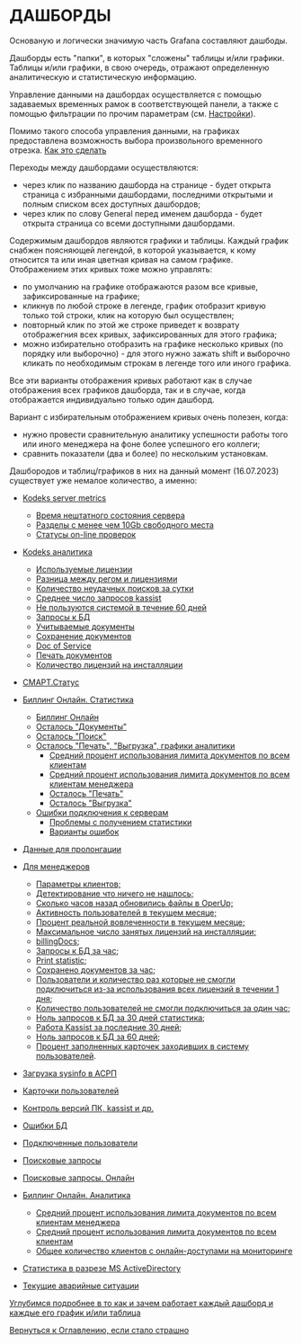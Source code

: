 # ДАШБОРДЫ

Основаную и логически значимую часть Grafana составляют дашбоды.

Дашборды есть "папки", в которых "сложены" таблицы и/или графики. 
Таблицы и/или графики, в свою очередь, отражают определенную аналитическую и статистическую информацию.

Управление данными на дашбордах осуществляется с помощью задаваемых временных рамок в соответствующей панели, а также с 
помощью фильтрации по прочим параметрам (см. [Настройки](042-grafana-visualization.md)).

Помимо такого способа управления данными, на графиках предоставлена возможность выбора произвольного временного отрезка. 
[Как это сделать](042-grafana-visualization.md#управление-временем-в-дашбордах)

Переходы между дашбордами осуществляются: 
- через клик по названию дашборда на странице - будет открыта страница с избранными дашбордами, последними открытыми и полным списком всех доступных дашбордов;
- через клик по слову General перед именем дашборда - будет открыта страница со всеми доступными дашбордами.

Содержимым дашбордов являются графики и таблицы.
Каждый график снабжен поясняющей легендой, в которой указывается, к кому относится та или иная цветная кривая на самом графике.
Отображением этих кривых тоже можно управлять:
- по умолчанию на графике отображаются разом все кривые, зафиксированные на графике;
- кликнув по любой строке в легенде, график отобразит кривую только той строки, клик на которую был осуществлен;
- повторный клик по этой же строке приведет к возврату отображегния всех кривых, зафиксированных для этого графика;
- можно избирательно отобразить на графике несколько кривых (по порядку или выборочно) - для этого нужно зажать shift и 
выборочно кликать по необходимым строкам в легенде того или иного графика.

Все эти варианты отображения кривых работают как в случае отображения всех графиков дашборда, так и в случае, когда отображается
индивидуально только один дашборд.

Вариант с избирательным отображением кривых очень полезен, когда: 
- нужно провести сравнительную аналитику успешности работы того или иного менеджера на фоне более успешного его коллеги;
- сравнить показатели (два и более) по нескольким установкам.

Дашбородов и таблиц/графиков в них на данный момент (16.07.2023) существует уже немалое количество, а именно:

- [Kodeks server metrics](061-kodeks-server-metrics.md)
  - [Время нештатного состояния сервера](061-kodeks-server-metrics.md#время-нештатного-состояния-сервера)
  - [Разделы с менее чем 10Gb свободного места](061-kodeks-server-metrics.md#разделы-с-менее-чем-10gb-свободного-места)
  - [Статусы on-line проверок](061-kodeks-server-metrics.md#статусы-on-line-проверок)

- [Kodeks аналитика](062-kodeks-analytics.md)
  - [Используемые лицензии](062-kodeks-analytics.md#используемые-лицензии)
  - [Разница между регом и лицензиями](062-kodeks-analytics.md#разница-между-используемыми-лицензиями-и-регом)
  - [Количество неудачных поисков за сутки](062-kodeks-analytics.md#количество-неудачных-поисков-за-сутки)
  - [Среднее число запросов kassist](062-kodeks-analytics.md#среднее-число-запросов-kassist-за-месяц)
  - [Не пользуются системой в течение 60 дней](062-kodeks-analytics.md#не-пользуются-системой-в-течение-60-дней)
  - [Запросы к БД](062-kodeks-analytics.md#запросы-к-бд)
  - [Учитываемые документы](062-kodeks-analytics.md#учитываемые-документы)
  - [Сохранение документов](062-kodeks-analytics.md#сохранение-документов)
  - [Doc of Service](062-kodeks-analytics.md#doc-or-service)
  - [Печать документов](062-kodeks-analytics.md#печать-документов)
  - [Количество лицензий на инсталляции](062-kodeks-analytics.md#количество-лицензий-на-инсталляции)

- [СМАРТ.Статус](077-smartstatus.md)

- [Биллинг Онлайн. Статистика](063-billing-online-statistics.md)
  - [Биллинг Онлайн](063-billing-online-statistics.md#биллинг-онлайн-1)
  - [Осталось "Документы"](063-billing-online-statistics.md#осталось--документы-)
  - [Осталось "Поиск"](063-billing-online-statistics.md#осталось--поиск-)
  - [Осталось "Печать", "Выгрузка", графики аналитики](063-billing-online-statistics.md#осталось--печать----выгрузка---графики-аналитики)
    - [Средний процент использования лимита документов по всем клиентам](063-billing-online-statistics.md#средний-процент-использования-лимита-документов-по-всем-клиентам) 
    - [Средний процент использования лимита документов по всем клиентам менеджера](063-billing-online-statistics.md#средний-процент-использования-лимита-документов-по-всем-клиентам-менеджера)
    - [Осталось "Печать"](063-billing-online-statistics.md#осталось--печать----выгрузка---графики-аналитики)
    - [Осталось "Выгрузка"](063-billing-online-statistics.md#осталось--печать----выгрузка---графики-аналитики)
  - [Ошибки подключения к серверам](063-billing-online-statistics.md#ошибки-подключения-к-серверам)
    - [Проблемы с получением статистики](063-billing-online-statistics.md#ошибки-подключения-к-серверам)
    - [Варианты ошибок](063-billing-online-statistics.md#ошибки-подключения-к-серверам)

- [Данные для пролонгации](064-prolongation.md)

- [Для менеджеров](066-for-managers.md.md)
  - [Параметры клиентов;](066-for-managers.md#параметры-клиентов)
  - [Детектирование что ничего не нашлось;](066-for-managers.md#детектирование-что-ничего-не-нашлось)
  - [Сколько часов назад обновились файлы в OperUp;](066-for-managers.md#сколько-часов-назад-обновились-файлы-в-operup)
  - [Активность пользователей в текущем месяце;](066-for-managers.md#активность-пользователей-в-текущем-месяце)
  - [Процент реальной вовлеченности в текущем месяце;](066-for-managers.md#процент-реальной-вовлеченности-в-текущем-месяце)
  - [Максимальное число занятых лицензий на инсталляции;](066-for-managers.md#максимальное-число-занятых-лицензий-на-инсталляции)
  - [billingDocs](066-for-managers.md#billigdocs);
  - [Запросы к БД за час](066-for-managers.md#запросы-к-бд-за-час);
  - [Print statistic](066-for-managers.md#print-statistic);
  - [Сохранено документов за час](066-for-managers.md#сохранено-документов-за-1-час);
  - [Пользователи и количество раз которые не смогли подключиться из-за использования всех лицензий в течении 1 дня](066-for-managers.md#пользователи-и-количество-раз-которые-не-смогли-подключиться-из-за-использования-всех-лицензий-в-течение-1-дня);
  - [Количество пользователей не смогли подключиться за один час](066-for-managers.md#количество-пользователей-не-смогли-подключиться-за-1-час);
  - [Ноль запросов к БД за 30 дней статистика](066-for-managers.md#ноль-запросов-к-бд-за-30-дней-статистика);
  - [Работа Kassist за последние 30 дней](066-for-managers.md#работа-kassist-за-последние-30-дней);
  - [Ноль запросов к БД за 60 дней](066-for-managers.md#ноль-запросов-к-бд-за-60-дней);
  - [Процент заполненных карточек заходивших в систему пользователей](066-for-managers.md#процент-заполненных-карточек-заходивших-в-систему-пользователей).

- [Загрузка sysinfo в АСРП](067-upload-sysinfo-into-ASRP.md)

- [Карточки пользователей](068-user-cards.md)
  
- [Контроль версий ПК, kassist и др.](069-versioning-SP-kassist.md)

- [Ошибки БД](070-DB-errors.md)

- [Подключенные пользователи](071-connected-users.md)

- [Поисковые запросы](072-search-query.md)

- [Поисковые запросы. Онлайн](073-search-query-online.md)

- [Биллинг Онлайн. Аналитика](074-billing-online-analytics.md)
  - [Средний процент использования лимита документов по всем клиентам менеджера](074-billing-online-analytics.md#средний-процент-использования-лимита-документов-по-всем-клиентам-менеджера)
  - [Средний процент использования лимита документов по всем клиентам](074-billing-online-analytics.md#средний-процент-использования-лимита-документов-по-всем-клиентам)
  - [Общее количество клиентов с онлайн-доступами на мониторинге](074-billing-online-analytics.md#общее-количество-клиентов-с-онлайн-доступами-на-мониторинге)

- [Статистика в разрезе MS ActiveDirectory](075-active-directory-statistics.md)

- [Текущие аварийные ситуации](076-current-emergences.md)


[Углубимся подробнее в то как и зачем работает каждый дашборд и каждые его график и/или таблица](061-kodeks-server-metrics.md)

[Вернуться к Оглавлению, если стало страшно](Readme.md)